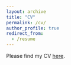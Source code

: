 ```yaml
---
layout: archive
title: "CV"
permalink: /cv/
author_profile: true
redirect_from:
  - /resume
---
```


Please find my CV [here](https://nasimsoltani.github.io/files/cv.pdf).
